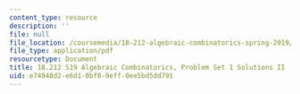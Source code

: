 ```yaml
---
content_type: resource
description: ''
file: null
file_location: /coursemedia/18-212-algebraic-combinatorics-spring-2019/e74948d2e6d10bf09eff0ee5bd5dd791_MIT18_212S19_pset1_solnII.pdf
file_type: application/pdf
resourcetype: Document
title: 18.212 S19 Algebraic Combinatorics, Problem Set 1 Solutions II
uid: e74948d2-e6d1-0bf0-9eff-0ee5bd5dd791
---
```

